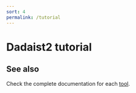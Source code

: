 ```yaml
---
sort: 4
permalink: /tutorial
---
```


# Dadaist2 tutorial


## See also
Check the complete documentation for each [tool]({{site.baseurl}}/pages).
